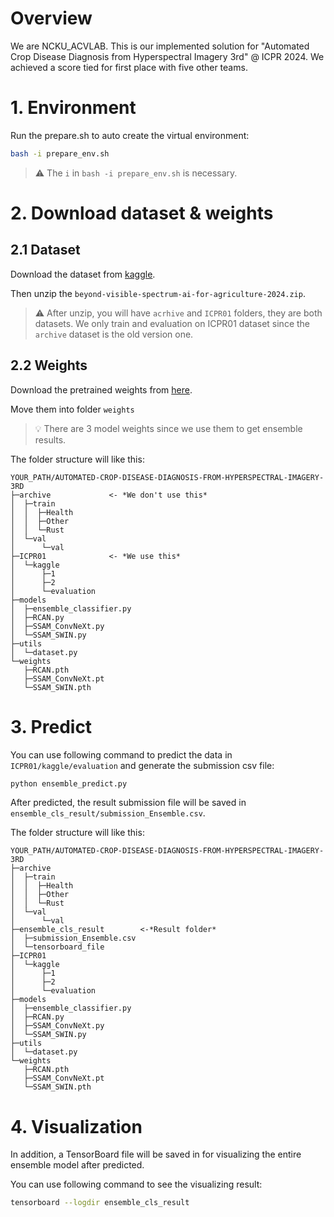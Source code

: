 # Overview
We are NCKU_ACVLAB. This is our implemented solution for "Automated Crop Disease Diagnosis from Hyperspectral Imagery 3rd" @ ICPR 2024. We achieved a score tied for first place with five other teams.

# 1. Environment
Run the prepare.sh to auto create the virtual environment:
```bash
bash -i prepare_env.sh
```

> ⚠️ The `i` in ``bash -i prepare_env.sh`` is necessary.

# 2. Download dataset & weights
## 2.1 Dataset
Download the dataset from [kaggle](https://www.kaggle.com/competitions/beyond-visible-spectrum-ai-for-agriculture-2024/data).

Then unzip the ```beyond-visible-spectrum-ai-for-agriculture-2024.zip```.


> ⚠️ After unzip, you will have ```acrhive``` and ```ICPR01``` folders, they are both datasets. We only train and evaluation on ICPR01 dataset since the ```archive``` dataset is the old version one.

## 2.2 Weights
Download the pretrained weights from [here](https://drive.google.com/drive/u/3/folders/1tK9ECxINYIRlpNZKV9hv_hU61NiolkRC).


Move them into folder ```weights```
> 💡 There are 3 model weights since we use them to get ensemble results.

The folder structure will like this:
```
YOUR_PATH/AUTOMATED-CROP-DISEASE-DIAGNOSIS-FROM-HYPERSPECTRAL-IMAGERY-3RD
├─archive             <- *We don't use this*
│  ├─train
│  │  ├─Health
│  │  ├─Other
│  │  └─Rust
│  └─val
│      └─val
├─ICPR01              <- *We use this*
│  └─kaggle
│      ├─1
│      ├─2
│      └─evaluation
├─models
│  ├─ensemble_classifier.py
│  ├─RCAN.py
│  ├─SSAM_ConvNeXt.py
│  └─SSAM_SWIN.py
├─utils
│  └─dataset.py
└─weights
   ├─RCAN.pth
   ├─SSAM_ConvNeXt.pt
   └─SSAM_SWIN.pth
```
# 3. Predict
You can use following command to predict the data in ```ICPR01/kaggle/evaluation``` and generate the submission csv file:

```python
python ensemble_predict.py
```
After predicted, the result submission file will be saved in ```ensemble_cls_result/submission_Ensemble.csv```.

The folder structure will like this:
```
YOUR_PATH/AUTOMATED-CROP-DISEASE-DIAGNOSIS-FROM-HYPERSPECTRAL-IMAGERY-3RD
├─archive
│  ├─train
│  │  ├─Health
│  │  ├─Other
│  │  └─Rust
│  └─val
│      └─val
├─ensemble_cls_result        <-*Result folder*
│  ├─submission_Ensemble.csv
│  └─tensorboard_file
├─ICPR01
│  └─kaggle
│      ├─1
│      ├─2
│      └─evaluation
├─models
│  ├─ensemble_classifier.py
│  ├─RCAN.py
│  ├─SSAM_ConvNeXt.py
│  └─SSAM_SWIN.py
├─utils
│  └─dataset.py
└─weights
   ├─RCAN.pth
   ├─SSAM_ConvNeXt.pt
   └─SSAM_SWIN.pth
```
# 4. Visualization
In addition, a TensorBoard file will be saved in for visualizing the entire ensemble model after predicted.

You can use following command to see the visualizing result:
```bash
tensorboard --logdir ensemble_cls_result
```

